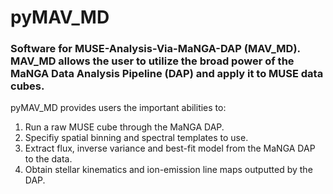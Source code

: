 # pyMAV_MD
### Software for MUSE-Analysis-Via-MaNGA-DAP (MAV_MD). MAV_MD allows the user to utilize the broad power of the MaNGA Data Analysis Pipeline (DAP) and apply it to MUSE data cubes.

pyMAV_MD provides users the important abilities to:
1. Run a raw MUSE cube through the MaNGA DAP.
2. Specifiy spatial binning and spectral templates to use.
3. Extract flux, inverse variance and best-fit model from the MaNGA DAP to the data.
4. Obtain stellar kinematics and ion-emission line maps outputted by the DAP.

